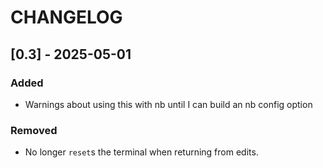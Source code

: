 # CHANGELOG

## [0.3] - 2025-05-01

### Added
- Warnings about using this with nb until I can build an nb config option

### Removed
- No longer `reset`s the terminal when returning from edits. 
